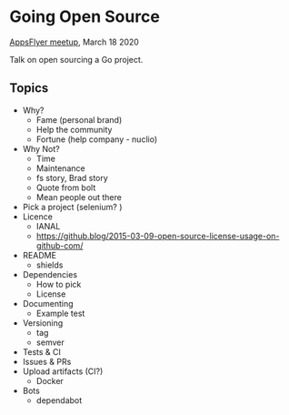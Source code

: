 # Going Open Source
[AppsFlyer meetup][meetup], March 18 2020

Talk on open sourcing a Go project.

## Topics
- Why?
    - Fame (personal brand)
    - Help the community
    - Fortune (help company - nuclio)
- Why Not?
    - Time
    - Maintenance
	- fs story, Brad story
	- Quote from bolt
    - Mean people out there
- Pick a project (selenium? )
- Licence
    - IANAL
    - https://github.blog/2015-03-09-open-source-license-usage-on-github-com/
- README
    - shields
- Dependencies
    - How to pick
    - License
- Documenting
    - Example test
- Versioning 
    - tag
    - semver
- Tests & CI
- Issues & PRs
- Upload artifacts (CI?)
    - Docker 
- Bots
    - dependabot

[meetup]: https://www.meetup.com/AppsFlyer/events/268055610/
